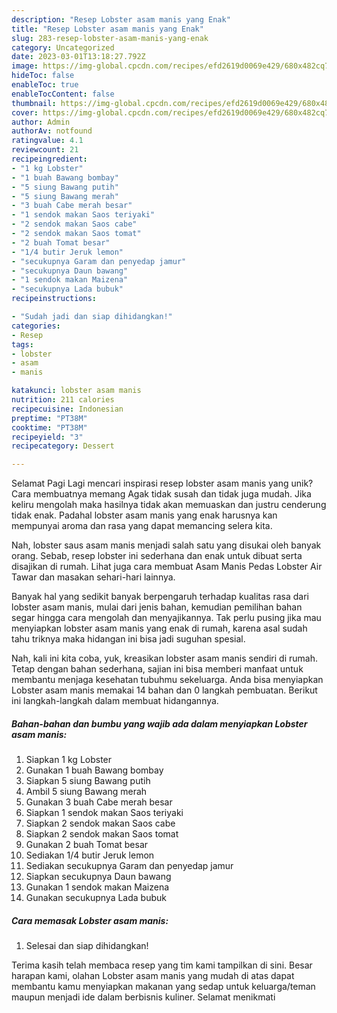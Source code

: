 ```yaml
---
description: "Resep Lobster asam manis yang Enak"
title: "Resep Lobster asam manis yang Enak"
slug: 283-resep-lobster-asam-manis-yang-enak
category: Uncategorized
date: 2023-03-01T13:18:27.792Z
image: https://img-global.cpcdn.com/recipes/efd2619d0069e429/680x482cq70/lobster-asam-manis-foto-resep-utama.jpg
hideToc: false
enableToc: true
enableTocContent: false
thumbnail: https://img-global.cpcdn.com/recipes/efd2619d0069e429/680x482cq70/lobster-asam-manis-foto-resep-utama.jpg
cover: https://img-global.cpcdn.com/recipes/efd2619d0069e429/680x482cq70/lobster-asam-manis-foto-resep-utama.jpg
author: Admin
authorAv: notfound
ratingvalue: 4.1
reviewcount: 21
recipeingredient:
- "1 kg Lobster"
- "1 buah Bawang bombay"
- "5 siung Bawang putih"
- "5 siung Bawang merah"
- "3 buah Cabe merah besar"
- "1 sendok makan Saos teriyaki"
- "2 sendok makan Saos cabe"
- "2 sendok makan Saos tomat"
- "2 buah Tomat besar"
- "1/4 butir Jeruk lemon"
- "secukupnya Garam dan penyedap jamur"
- "secukupnya Daun bawang"
- "1 sendok makan Maizena"
- "secukupnya Lada bubuk"
recipeinstructions:

- "Sudah jadi dan siap dihidangkan!"
categories:
- Resep
tags:
- lobster
- asam
- manis

katakunci: lobster asam manis 
nutrition: 211 calories
recipecuisine: Indonesian
preptime: "PT38M"
cooktime: "PT38M"
recipeyield: "3"
recipecategory: Dessert

---
```



Selamat Pagi Lagi mencari inspirasi resep lobster asam manis yang unik? Cara membuatnya memang Agak tidak susah dan tidak juga mudah. Jika keliru mengolah maka hasilnya tidak akan memuaskan dan justru cenderung tidak enak. Padahal lobster asam manis yang enak harusnya kan mempunyai aroma dan rasa yang dapat memancing selera kita.


Nah, lobster saus asam manis menjadi salah satu yang disukai oleh banyak orang. Sebab, resep lobster ini sederhana dan enak untuk dibuat serta disajikan di rumah. Lihat juga cara membuat Asam Manis Pedas Lobster Air Tawar dan masakan sehari-hari lainnya.

Banyak hal yang sedikit banyak berpengaruh terhadap kualitas rasa dari lobster asam manis, mulai dari jenis bahan, kemudian pemilihan bahan segar hingga cara mengolah dan menyajikannya. Tak perlu pusing jika mau menyiapkan lobster asam manis yang enak di rumah, karena asal sudah tahu triknya maka hidangan ini bisa jadi suguhan spesial.


Nah, kali ini kita coba, yuk, kreasikan lobster asam manis sendiri di rumah. Tetap dengan bahan sederhana, sajian ini bisa memberi manfaat untuk membantu menjaga kesehatan tubuhmu sekeluarga. Anda bisa menyiapkan Lobster asam manis memakai 14 bahan dan 0 langkah pembuatan. Berikut ini langkah-langkah dalam membuat hidangannya.

<!--inarticleads1-->

##### Bahan-bahan dan bumbu yang wajib ada dalam menyiapkan Lobster asam manis:

1. Siapkan 1 kg Lobster
1. Gunakan 1 buah Bawang bombay
1. Siapkan 5 siung Bawang putih
1. Ambil 5 siung Bawang merah
1. Gunakan 3 buah Cabe merah besar
1. Siapkan 1 sendok makan Saos teriyaki
1. Siapkan 2 sendok makan Saos cabe
1. Siapkan 2 sendok makan Saos tomat
1. Gunakan 2 buah Tomat besar
1. Sediakan 1/4 butir Jeruk lemon
1. Sediakan secukupnya Garam dan penyedap jamur
1. Siapkan secukupnya Daun bawang
1. Gunakan 1 sendok makan Maizena
1. Gunakan secukupnya Lada bubuk




<!--inarticleads2-->

##### Cara memasak Lobster asam manis:


1. Selesai dan siap dihidangkan!



Terima kasih telah membaca resep yang tim kami tampilkan di sini. Besar harapan kami, olahan Lobster asam manis yang mudah di atas dapat membantu kamu menyiapkan makanan yang sedap untuk keluarga/teman maupun menjadi ide dalam berbisnis kuliner. Selamat menikmati
